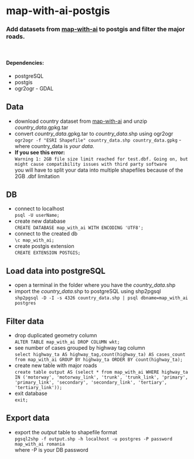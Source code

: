 # map-with-ai-postgis
### Add datasets from [map-with-ai](https://github.com/facebookmicrosites/Open-Mapping-At-Facebook/wiki/Available-Countries) to postgis and filter the major roads. 
<br>

#### **Dependencies:** 
* postgreSQL
* postgis
* ogr2ogr - GDAL

## Data

* download country dataset from [map-with-ai](https://github.com/facebookmicrosites/Open-Mapping-At-Facebook/wiki/Available-Countries) and unzip _country_data_.gpkg.tar
* convert _country_data_.gpkg.tar to _country_data_.shp using ogr2ogr <br>`ogr2ogr -f "ESRI Shapefile" country_data.shp country_data.gpkg` - where country_data is *your data*. <br>
* **If you see this error:** <br>`Warning 1: 2GB file size limit reached for test.dbf. Going on, but might cause compatibility issues with third party software`<br> you will have to split your data into multiple shapefiles because of the 2GB .dbf limitation 

## DB

* connect to localhost <br> `psql -U userName;`
* create new database <br>`CREATE DATABASE map_with_ai WITH ENCODING 'UTF8';`
* connect to the created db <br>`\c map_with_ai;`
* create postgis extension <br>`CREATE EXTENSION POSTGIS;`

## Load data into postgreSQL

* open a terminal in the folder where you have the  _country_data_.shp
* import the  _country_data_.shp to postgreSQL using shp2pgsql <br>`shp2pgsql -D -I -s 4326 country_data.shp | psql dbname=map_with_ai postgres`

## Filter data

* drop duplicated geometry column <br>`ALTER TABLE map_with_ai DROP COLUMN wkt;`
* see number of cases grouped by highway tag column <br>`select highway_ta AS highway_tag,count(highway_ta) AS cases_count from map_with_ai GROUP BY highway_ta ORDER BY count(highway_ta);`
* create new table with major roads <br>`create table output AS (select * from map_with_ai WHERE highway_ta IN ('motorway', 'motorway_link', 'trunk', 'trunk_link', 'primary', 'primary_link', 'secondary', 'secondary_link', 'tertiary', 'tertiary_link'));`
* exit database <br>`exit;`

## Export data
* export the _output_ table to shapefile format <br>`pgsql2shp -f output.shp -h localhost -u postgres -P password map_with_ai romania`<br> where -P is your DB password
